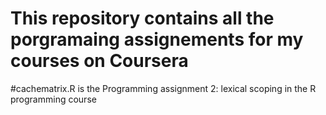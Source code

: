# This repository contains all the porgramaing assignements for my courses on Coursera

#cachematrix.R   is the Programming assignment 2: lexical scoping  in the R programming course
